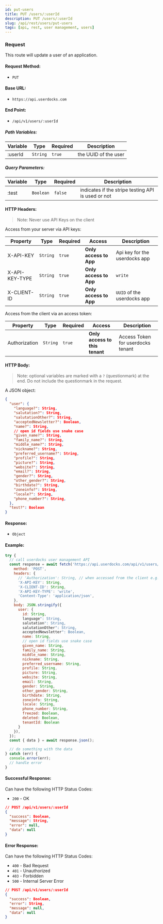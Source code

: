 ```yaml
---
id: put-users
title: PUT /users/:userId
description: PUT /users/:userId
slug: /api/rest/users/put-users
tags: [api, rest, user management, users]
---
```


### Request

This route will update a user of an application.

#### Request Method:

- `PUT`

#### Base URL:

- `https://api.userdocks.com`

#### End Point:

- `/api/v1/users/:userId`

##### Path Variables:

| Variable | Type | Required | Description |
|---|---|---|---|
| :userId | `String` | `true` | the UUID of the user

##### Query Parameters:

| Variable | Type | Required | Description |
|---|---|---|---|
| :test | `Boolean` | `false` | indicates if the stripe testing API is used or not

#### HTTP Headers:

> Note: Never use API Keys on the client

Access from your server via API keys:

| Property       | Type        | Required  | Access                 | Description                   |
| -------------- | ----------- | --------- | ---------------------- | ----------------------------- |
| X-API-KEY      | `String` | `true` | **Only access to App** | Api key for the userdocks app |
| X-API-KEY-TYPE | `String` | `true` | **Only access to App** | `write`                       |
| X-CLIENT-ID    | `String` | `true` | **Only access to App** | `UUID` of the userdocks app   |

Access from the client via an access token:

| Property       | Type        | Required  | Access                 | Description                   |
| -------------- | ----------- | --------- | ---------------------- | ----------------------------- |
| Authorization  | `String` | `true` | **Only access to this tenant** | Access Token for userdocks tenant |

#### HTTP Body:

> Note: optional variables are marked with a `?` (questionmark) at the end. Do not include the questionmark in the request.

A JSON object:

```json
{
  "user": {
    "language?": String,
    "salutation?": String,
    "salutationOther?": String,
    "acceptedNewsletter?": Boolean,
    "name?": String,
    // open id fields use snake case
    "given_name?": String,
    "family_name?": String,
    "middle_name?": String,
    "nickname?": String,
    "preferred_username?": String,
    "profile?": String,
    "picture?": String,
    "website?": String,
    "email?": String,
    "gender?": String,
    "other_gender?": String,
    "birthdate?": String,
    "zoneinfo?": String,
    "locale?": String,
    "phone_number?": String,
  },
  "test?": Boolean
}
```

#### Response:

- `Object`

#### Example:

```js
try {
  // call userdocks user management API
  const response = await fetch('https://api.userdocks.com/api/v1/users/:userId', {
    method: 'POST',
    headers: {
      // 'Authorization': String, // when accessed from the client e.g. `Bearer ${accessToken}`
      'X-API-KEY': String,
      'X-CLIENT-ID': String,
      'X-API-KEY-TYPE': 'write',
      'Content-Type': 'application/json',
    },
    body: JSON.stringify({
      user: {
        id: String,
        language": String,
        salutation": String,
        salutationOther": String,
        acceptedNewsletter": Boolean,
        name: String,
        // open id fields use snake case
        given_name: String,
        family_name: String,
        middle_name: String,
        nickname: String,
        preferred_username: String,
        profile: String,
        picture: String,
        website: String,
        email: String,
        gender: String,
        other_gender: String,
        birthdate: String,
        zoneinfo: String,
        locale: String,
        phone_number: String,
        freezed: Boolean,
        deleted: Boolean,
        tenantId: Boolean
      }
    }),
  });
  const { data } = await response.json();

  // do something with the data
} catch (err) {
  console.error(err);
  // handle error
}
```

#### Successful Response:

Can have the following HTTP Status Codes:

- `200` - OK

```json
// POST /api/v1/users/:userId
{
  "success": Boolean,
  "message": String,
  "error": null,
  "data": null
}
```

#### Error Response:

Can have the following HTTP Status Codes:

- `400` - Bad Request
- `401` - Unauthorized
- `403` - Forbidden
- `500` - Internal Server Error

```json
// POST /api/v1/users/:userId
{
  "success": Boolean,
  "error": String,
  "message": null,
  "data": null
}
```
